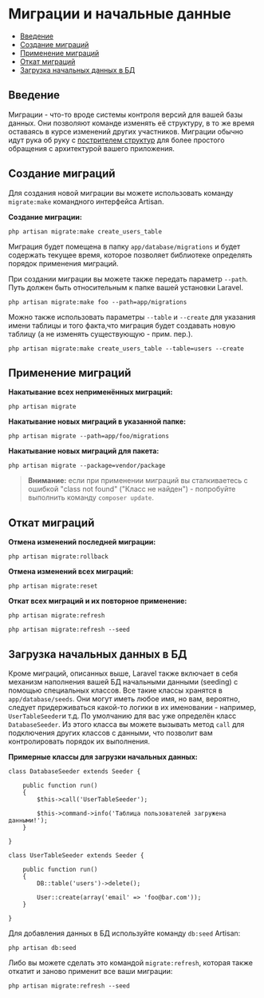 # Миграции и начальные данные

- [Введение](#introduction)
- [Создание миграций](#creating-migrations)
- [Применение миграций](#running-migrations)
- [Откат миграций](#rolling-back-migrations)
- [Загрузка начальных данных в БД](#database-seeding)

<a name="introduction"></a>
## Введение

Миграции - что-то вроде системы контроля версий для вашей базы данных. Они позволяют команде изменять её структуру, в то же время оставаясь в курсе изменений других участников. Миграции обычно идут рука об руку с [пострителем структур](/docs/schema)  для более простого обращения с архитектурой вашего приложения.

<a name="creating-migrations"></a>
## Создание миграций

Для создания новой миграции вы можете использовать команду `migrate:make` командного интерфейса Artisan.

**Создание миграции:**

	php artisan migrate:make create_users_table

Миграция будет помещена в папку `app/database/migrations` и будет содержать текущее время, которое позволяет библиотеке определять порядок применения миграций.

При создании миграции вы можете также передать параметр `--path`. Путь должен быть относительным к папке вашей установки Laravel.

	php artisan migrate:make foo --path=app/migrations

Можно также использовать параметры `--table` и `--create` для указания имени таблицы и того факта,что миграция будет создавать новую таблицу (а не изменять существующую - прим. пер.).

	php artisan migrate:make create_users_table --table=users --create

<a name="running-migrations"></a>
## Применение миграций

**Накатывание всех неприменённых миграций:**

	php artisan migrate

**Накатывание новых миграций в указанной папке:**

	php artisan migrate --path=app/foo/migrations

**Накатывание новых миграций для пакета:**

	php artisan migrate --package=vendor/package

> **Внимание:** если при применении миграций вы сталкиваетесь с ошибкой "class not found" ("Класс не найден") - попробуйте выполнить команду `composer update`.

<a name="rolling-back-migrations"></a>
## Откат миграций

**Отмена изменений последней миграции:**

	php artisan migrate:rollback

**Отмена изменений всех миграций:**

	php artisan migrate:reset

**Откат всех миграций и их повторное применение:**

	php artisan migrate:refresh

	php artisan migrate:refresh --seed

<a name="database-seeding"></a>
## Загрузка начальных данных в БД

Кроме миграций, описанных выше, Laravel также включает в себя механизм наполнения вашей БД начальными данными (seeding) с помощью специальных классов. Все такие классы хранятся в `app/database/seeds`. Они могут иметь любое имя, но вам, вероятно, следует придерживаться какой-то логики в их именовании - например, `UserTableSeeder`и т.д. По умолчанию для вас уже определён класс `DatabaseSeeder`. Из этого класса вы можете вызывать метод `call` для подключения других классов с данными, что позволит вам контролировать порядок их выполнения.

**Примерные классы для загрузки начальных данных:**

	class DatabaseSeeder extends Seeder {

		public function run()
		{
			$this->call('UserTableSeeder');

			$this->command->info('Таблица пользователей загружена данными!');
		}

	}

	class UserTableSeeder extends Seeder {

		public function run()
		{
			DB::table('users')->delete();

			User::create(array('email' => 'foo@bar.com'));
		}

	}

Для добавления данных в БД используйте команду `db:seed` Artisan:

	php artisan db:seed

Либо вы можете сделать это командой `migrate:refresh`, которая также откатит и заново применит все ваши миграции:

	php artisan migrate:refresh --seed
